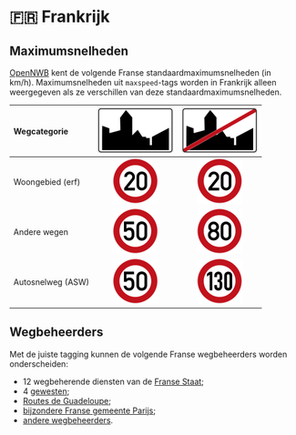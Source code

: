 # 🇫🇷 Frankrijk

Maximumsnelheden
----------------

[OpenNWB](../README.md) kent de volgende Franse standaardmaximumsnelheden (in km/h).
Maximumsnelheden uit `maxspeed`-tags worden in Frankrijk alleen weergegeven als ze verschillen van deze standaardmaximumsnelheden.

| Wegcategorie | ![Binnen de bebouwde kom (bibeko)](urban/yes.svg) | ![Buiten de bebouwde kom](urban/no.svg) |
| :----------- | :-----------------------------------------------: | :-------------------------------------: |
| Woongebied (erf) | ![20](maxspeed/20.svg) | ![20](maxspeed/20.svg) |
| Andere wegen | ![50](maxspeed/50.svg) | ![80](maxspeed/80.svg) |
| Autosnelweg (ASW) | ![50](maxspeed/50.svg) | ![130](maxspeed/130.svg) |

Wegbeheerders
-------------

Met de juiste tagging kunnen de volgende Franse wegbeheerders worden onderscheiden:

* 12 wegbeherende diensten van de [Franse Staat](../road-operators/landen.md);
* 4 [gewesten](../road-operators/gewesten.md);
* [Routes de Guadeloupe](../road-operators/other.md);
* [bijzondere Franse gemeente Parijs](../road-operators/gemeenten.md);
* [andere wegbeheerders](../road-operators/other.md).
